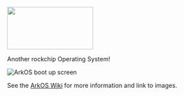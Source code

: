 <p align="left"><img width="200" height="100" src="https://github.com/christianhaitian/arkos/raw/main/devices/ArkOSLogoOreoTransparent.bmp">
</p>
Another rockchip Operating System!

![ArkOS boot up screen](pics/logo.png)

See the [ArkOS Wiki](https://github.com/christianhaitian/arkos/wiki) for more information and link to images.
